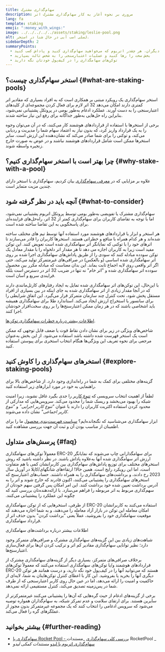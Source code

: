 ```yaml
---
title: سهام‌گذاری مشترک
description: مروری بر نحوه آغاز به کار سهام‌گذاری مشترک اتر
lang: fa
template: staking
emoji: ":money_with_wings:"
image: ../../../../../assets/staking/leslie-pool.png
alt: لسلی اسب آبی در حال شنا در استخر.
sidebarDepth: 2
summaryPoints:
  - از طریق تجمیع قوا با دیگران، هر چقدر اتریوم که می‌خواهید سهام‌گذاری کنید و پاداش کسب کنید
  - بخش سخت را رها کنید و عملیات اعتبارسنجی را به شخص ثالث بسپارید
  - توکن‌های سهامگذاری را در کیف‌پول خودتان نگه دارید
---
```


## استخر سهام‌گذاری چیست؟ {#what-are-staking-pools}

استخر سهام‌گذاری یک رویکرد مبتنی بر همکاری است که به افراد بسیاری که مقادیر اتر کمتری دارند امکان می‌دهد 32 اتر لازم برای فعال کردن مجموعه‌ای از کلیدهای اعتبارسنجی را به دست آورند. عملکرد ادغام به‌طور بومی در پروتکل پشتیبانی نمی‌شود، بنابراین راه حل‌هایی به‌طور جداگانه برای رفع این نیاز ساخته شدند.

برخی از استخرها با استفاده از قراردادهای هوشمند کار می‌کنند، که در آن می‌توان وجوه را به یک قرارداد واریز کرد، که بدون نیاز به اعتماد سهام شما را مدیریت و ردیابی می‌کند، و توکنی را برای شما صادر می‌کند که نشان‌دهنده این ارزش است. سایر استخرها ممکن است شامل قراردادهای هوشمند نباشند و در عوض به صورت خارج زنجیره واسطه شوند.

## چرا بهتر است با استخر سهام‌گذاری کنیم؟ {#why-stake-with-a-pool}

علاوه بر مزایایی که در [معرفی سهام‌گذاری](/staking/) بیان کردیم، سهام‌گذاری با استخر دارای چندین مزیت متمایز است.

<CardGrid>
  <Card title="حد پایین برای ورود" emoji="🐟" description="Not a whale? No problem. Most staking pools let you stake virtually any amount of ETH by joining forces with other stakers, unlike staking solo which requires 32 ETH." />
  <Card title="همین امروز سهام‌گذاری کنید" emoji=":stopwatch:" description="Staking with a pool is as easy as a token swap. No need to worry about hardware setup and node maintenance. Pools allow you to deposit your ETH which enables node operators to run validators. Rewards are then distributed to contributors minus a fee for node operations." />
  <Card title="توکن های سهام گذاری" emoji=":droplet:" description="Many staking pools provide a token that represents a claim on your staked ETH and the rewards it generates. This allows you to make use of your staked ETH, e.g. as collateral in DeFi applications." />
</CardGrid>

<StakingComparison page="pools" />

## آنچه باید در نظر گرفته شود {#what-to-consider}

سهام‌گذاری مشترک یا تفویضی به‌طور بومی توسط پروتکل اتریوم پشتیبانی نمی‌شود، اما با توجه به تقاضای کاربران برای سهام‌گذاری کمتر از 32 اتر، راه‌حل‌های فزاینده‌ای برای پاسخگویی به این تقاضا ساخته شده است.

هر استخر و ابزار یا قراردادهای هوشمند مورد استفاده‌ آنها توسط تیم های مختلف ساخته شده‌اند و هر کدام همراه با منافع و خطراتی هستند. استخرها کاربران را قادر می‌سازند تا اترهای خود را با توکنی که نمایانگر اتر سهامگذاری شده است تعویض کنند. این توکن مفید است زیرا به کاربران اجازه می دهد تا هر مقدار اتر دلخواه را با مقدار معادل یک توکن سودده مبادله کنند که سودی را از طریق پاداش‌های سهامگذاری اجرا شده بر روی اتر سهامگذاری شده اساسی (و بالعکس) در صرافی‌های غیرمتمرکز تولید می‌کند، حتی اگر اتر واقعی روی لایه اجماع ثابت بماند. این بدان معناست که مبادله مکرر بین محصول سودده‌ اتر سهامگذاری شده و "اتر خام" نه تنها در ضریب 32 اتر در دسترس است بلکه فرایندی سریع و آسان است.

با این‌حال، این توکن‌های اتر سهامگذاری شده تمایل به ایجاد رفتارهای کارتل‌مانندی دارند که در آنجا مقدار زیادی از اتر سهامگذاری شده به جای اینکه در بین بسیاری از افراد مستقل پخش شود، تحت کنترل چند سازمان متمرکز قرار می‌گیرد. این اتفاق شرایطی را برای سانسور یا استخراج ارزش ایجاد می‌کند. استاندارد طلا برای سهامگذاری همیشه باید اشخاصی باشند که در هر زمان ممکن اعتبارسنج‌ها را بر روی سخت‌افزار خودشان اجرا کنند.

[اطلاعات بیشتر درباره خطرات سهامگذاری توکن‌ها](https://notes.ethereum.org/@djrtwo/risks-of-lsd).

شاخص‌های ویژگی در زیر برای نشان دادن نقاط قوت یا ضعف قابل توجهی که ممکن است یک استخر فهرست شده داشته باشد استفاده می‌شود. از این بخش به‌عنوان مرجعی برای نحوه تعریف این ویژگی‌ها هنگام انتخاب استخری برای پیوستن استفاده کنید.

<StakingConsiderations page="pools" />

## استخرهای سهام‌گذاری را کاوش کنید {#explore-staking-pools}

گزینه‌های مختلفی برای کمک به شما در راه‌اندازی وجود دارد. از شاخص‌های بالا برای راهنمایی به خود در مورد ابزارهای زیر استفاده کنید.

<ProductDisclaimer />

<StakingProductsCardGrid category="pools" />

لطفاً از اهمیت انتخاب سرویسی که [تنوع کاربر](/developers/docs/nodes-and-clients/client-diversity/) را جدی بگیرد غافل نشوید، زیرا امنیت شبکه را بهبود می‌بخشد و ریسک شما را محدود می‌کند. سرویس‌هایی که مدارکی از محدود کردن استفاده اکثریت کاربران را دارند با عنوان <em style="text-transform: uppercase;">"تنوع کاربر اجرایی"</em> و <em style="text-transform: uppercase;">"تنوع کاربر اجماعی"</em> نشان داده می‌شوند.

ابزار سهامگذاری‌‌ می‌شناسید که نگنجانده‌ایم؟ [سیاست فهرست‌بندی محصول](/contributing/adding-staking-products/) ما را برای اطمینان از مناسب بودن آن و ثبت آن جهت بررسی مشاهده کنید.

## پرسش‌های متداول {#faq}

<ExpandableCard title="چگونه می‌توانم پاداش کسب کنم؟">
معمولاً توکن‌های سهامگذاری ERC-20 برای سهامگذارانی چاپ می‌شوند که نمایانگر ارزش اتر سهامگذاری شده آنها به‌علاوه پاداش‌ باشند. در نظر داشته باشید که روش استخرهای مختلف برای توزیع پاداش‌های سهام‌گذاری بین کاربرانشان کمی با هم متفاوت است، اما این رویکرد رایج است.
</ExpandableCard>

<ExpandableCard title="چه زمانی می‌توانم سهام خود را پس بگیرم؟">
همین حالا! ارتقاءهای شانگهای/کاپلا در آوریل سال 2023 رخ دادند، و برداشت‌های سهامگذاری را به همراه داشتند. حساب‌های اعتبارسنج که استخرهای سهامگذاری را پشتیبانی می‌کنند، اکنون قادرند که خارج شوند و اتر را به آدرس برداشت تعیین شده خود برداشت کنند. این امر امکان پس گرفتن سهم خودتان از سهم‌گذاری مربوط به اتر مربوطه را فراهم می‌سازد. با ارائه‌دهنده‌تان بررسی کنید که چگونه این عملکرد را پیشتیبانی می‌کنند.

از طرفی، استخرهایی که از توکن سهامگذاری ERC-20 استفاده می‌کنند به کاربرانشان امکان معامله این توکن در بازار آزاد معامله را می‌دهند، و به شما اجازه می‌دهند که موقعیت سهامگذاری خود را بفروشید، عملاً یعنی "برداشت کردن" بدون حذف اتر از قرارداد سهامگذاری.

<ButtonLink to="/staking/withdrawals/">اطلاعات بیشتر درباره برداشت‌های سهامگذاری</ButtonLink>
</ExpandableCard>

<ExpandableCard title="آیا این کار با سهام‌گذاری از طریق صرافی‌ام تفاوت دارد؟">
شباهت‌های زیادی بین این گزینه‌های سهام‌گذاری مشترک و صرافی‌های متمرکز وجود دارد؛ نظیر توانایی سهام‌گذاری مقادیر کم اتر و ترکیب کردن آن‌ها برای فعال‌سازی اعتبارسنج‌ها.

برخلاف صرافی‌های متمرکز، بسیاری دیگر از گزینه‌های سهامگذاری مشترک از قراردادهای هوشمند و/یا توکن‌های سهامگذاری استفاده می‌کنند که معمولاً توکن‌های ERC-20 هستند که می‌توانید آنها را در کیف‌پول خود نگه دارید، و درست همانند هر توکن دیگری آنها را بخرید یا بفروشید. این کار با اعطای کنترل توکن‌هایتان به شما، لایه‌ای از حاکمیت و امنیت را ارائه می‌دهد، اما در عین حال روی کاربر اعتبارسنجی که از طرف شما در پس‌زمینه تصدیق می‌کند، کنترل مستقیمی ارائه نمی‌دهد.

برخی از گزینه‌های ادغام از حیث گره‌هایی که آن‌ها را پشتیبانی می‌کنند غیرمتمرکزتر از سایرین هستند. برای ارتقای سلامت و عدم تمرکز شبکه، به سهام‌گذاران همواره توصیه می‌شود که سرویس ادغامی را انتخاب کنند که یک مجموعه غیرمتمرکز بدون مجوز از عملگرهای گره را فعال می‌کند.
</ExpandableCard>

## بیشتر بخوانید {#further-reading}

- [ سهام‌گذاری با Rocket Pool - بررسی کلی سهام‌گذاری](https://docs.rocketpool.net/guides/staking/overview.html) _مستندات RocketPool _
- [ سهام‌گذاری اتریوم با لیدو](https://help.lido.fi/en/collections/2947324-staking-ethereum-with-lido) _مستندات کمکی لیدو_

